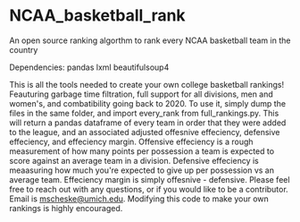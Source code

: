 # NCAA_basketball_rank
An open source ranking algorthm to rank every NCAA basketball team in the country

Dependencies:
  pandas
  lxml
  beautifulsoup4

This is all the tools needed to create your own college basketball rankings! Feauturing garbage time filtration, full support for all divisions, men and women's, and combatibility going back to 2020. To use it, simply dump the files in the same folder, and import every_rank from full_rankings.py. This will return a pandas dataframe of every team in order that they were added to the league, and an associated adjusted offesnive effeciency, defensive effeciency, and effeciency margin. Offensive effeciency is a rough measurement of how many points per possession a team is expected to score against an average team in a division. Defensive effeciency is meaasuring how much you're expected to give up per possession vs an average team. Effeciency margin is simply offesnive - defensive. Please feel free to reach out with any questions, or if you would like to be a contributor. Email is mscheske@umich.edu. Modifying this code to make your own rankings is highly encouraged. 
